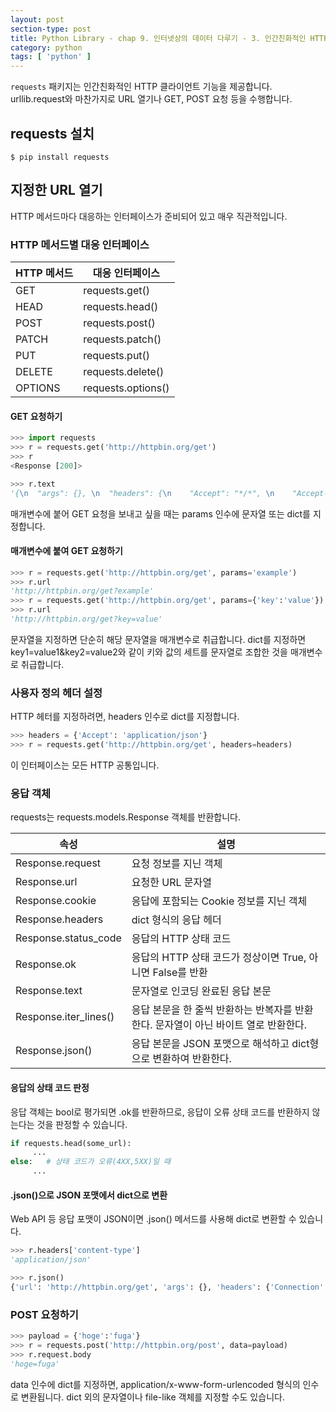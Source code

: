 ```yaml
---
layout: post
section-type: post
title: Python Library - chap 9. 인터넷상의 데이터 다루기 - 3. 인간친화적인 HTTP 클라이언트
category: python
tags: [ 'python' ]
---
```


`requests` 패키지는 인간친화적인 HTTP 클라이언트 기능을 제공합니다. urllib.request와 마찬가지로 URL 열기나 GET, POST 요청 등을 수행합니다.

## requests 설치

```
$ pip install requests
```

## 지정한 URL 열기
HTTP 메서드마다 대응하는 인터페이스가 준비되어 있고 매우 직관적입니다.

### HTTP 메서드별 대응 인터페이스

HTTP 메서드 | 대응 인터페이스
---|---
GET | requests.get()
HEAD | requests.head()
POST | requests.post()
PATCH | requests.patch()
PUT | requests.put()
DELETE | requests.delete()
OPTIONS | requests.options()

#### GET 요청하기

```python
>>> import requests
>>> r = requests.get('http://httpbin.org/get')
>>> r
<Response [200]>

>>> r.text
'{\n  "args": {}, \n  "headers": {\n    "Accept": "*/*", \n    "Accept-Encoding": "gzip, deflate", \n    "Connection": "close", \n    "Host": "httpbin.org", \n    "User-Agent": "python-requests/2.18.4"\n  }, \n  "origin": "1.217.143.243", \n  "url": "http://httpbin.org/get"\n}\n'
```

매개변수에 붙어 GET 요청을 보내고 싶을 때는 params 인수에 문자열 또는 dict를 지정합니다.

#### 매개변수에 붙여 GET 요청하기

```python
>>> r = requests.get('http://httpbin.org/get', params='example')
>>> r.url
'http://httpbin.org/get?example'
>>> r = requests.get('http://httpbin.org/get', params={'key':'value'})
>>> r.url
'http://httpbin.org/get?key=value'
```

문자열을 지정하면 단순히 해당 문자열을 매개변수로 취급합니다. dict를 지정하면 key1=value1&key2=value2와 같이 키와 값의 세트를 문자열로 조합한 것을 매개변수로 취급합니다.  

### 사용자 정의 헤더 설정
HTTP 헤터를 지정하려면, headers 인수로 dict를 지정합니다.

```python
>>> headers = {'Accept': 'application/json'}
>>> r = requests.get('http://httpbin.org/get', headers=headers)
```
이 인터페이스는 모든 HTTP 공통입니다.

### 응답 객체
requests는 requests.models.Response 객체를 반환합니다.  

속성 | 설명
---|---
Response.request | 요청 정보를 지닌 객체
Response.url | 요청한 URL 문자열
Response.cookie | 응답에 포함되는 Cookie 정보를 지닌 객체
Response.headers | dict 형식의 응답 헤더
Response.status_code | 응답의 HTTP 상태 코드
Response.ok | 응답의 HTTP 상태 코드가 정상이면 True, 아니면 False를 반환
Response.text | 문자열로 인코딩 완료된 응답 본문
Response.iter_lines() | 응답 본문을 한 줄씩 반환하는 반복자를 반환한다. 문자열이 아닌 바이트 열로 반환한다.
Response.json() | 응답 본문을 JSON 포맷으로 해석하고 dict형으로 변환하여 반환한다.


#### 응답의 상태 코드 판정
응답 객체는 bool로 평가되면 .ok를 반환하므로, 응답이 오류 상태 코드를 반환하지 않는다는 것을 판정할 수 있습니다.

```python
if requests.head(some_url):
     ...
else:   # 상태 코드가 오류(4XX,5XX)일 때
     ...
```

#### .json()으로 JSON 포맷에서 dict으로 변환
Web API 등 응답 포맷이 JSON이면 .json() 메서드를 사용해 dict로 변환할 수 있습니다.

```python
>>> r.headers['content-type']
'application/json'

>>> r.json()
{'url': 'http://httpbin.org/get', 'args': {}, 'headers': {'Connection': 'close', 'Accept-Encoding': 'gzip, deflate', 'User-Agent': 'python-requests/2.18.4', 'Host': 'httpbin.org', 'Accept': 'application/json'}, 'origin': '1.217.143.243'}
```

### POST 요청하기

```python
>>> payload = {'hoge':'fuga'}
>>> r = requests.post('http://httpbin.org/post', data=payload)
>>> r.request.body
'hoge=fuga'
```

data 인수에 dict를 지정하면, application/x-www-form-urlencoded 형식의 인수로 변환됩니다. dict 외의 문자열이나 file-like 객체를 지정할 수도 있습니다.
